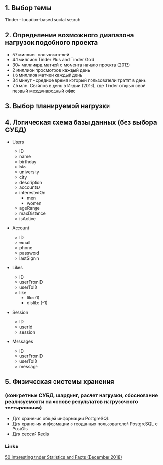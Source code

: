 ## 1. Выбор темы
Tinder - location-based social search

## 2. Определение возможного диапазона нагрузок подобного проекта

- 57 миллион пользователей
- 4.1 миллион Tinder Plus and Tinder Gold
- 30+ миллиард матчей c момента начало проекта (2012)
- 2 миллион просмотров каждый день 
- 1.6 миллион матчей каждый день
- 34 минут - средное время который пользователи тратят в день
- 7,5 млн. Свайпов в день в Индии (2016), где Tinder открыл свой первый международный офис

## 3. Выбор планируемой нагрузки 

## 4. Логическая схема базы данных (без выбора СУБД)

- Users
	- ID
	- name 
	- birthday
	- bio
	- university
	- city
	- description
	- accountID
	- interestedOn 
		- men
		- women
	- ageRange
	- maxDistance
	- isActive

- Account 
	- ID 
	- email
	- phone 
	- password
	- lastSignIn

- Likes 
	- ID
	- userFromID
	- userToID
	- like 
		- like (1)
		- dislike (-1) 

- Session
	- ID
	- userId
	- session

- Messages 
	- ID
	- userFromID
	- userToID
	- message


## 5. Физическая системы хранения 
### (конкретные СУБД, шардинг, расчет нагрузки, обоснование реализуемости на основе результатов нагрузочного тестирования)

- Для хранения общей информации PostgreSQL
- Для хранения информации о геоданных пользователей PostgreSQL с PostGis
- Для сессий Redis

### Links

[50 Interesting tinder Statistics and Facts (December 2018)](https://expandedramblings.com/index.php/tinder-statistics/amp/)


